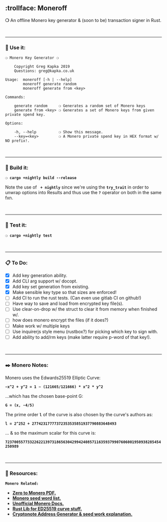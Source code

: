 ## :trollface: Moneroff

__❍__ An offline Monero key generator & (soon to be) transaction signer in Rust.

&nbsp;

***

### :beginner: Use it:
```
❍ Monero Key Generator ❍

    Copyright Greg Kapka 2019
    Questions: greg@kapka.co.uk

Usage:  moneroff [-h | --help]
        moneroff generate random
        moneroff generate from <key>

Commands:

    generate random     ❍ Generates a random set of Monero keys
    generate from <key> ❍ Generates a set of Monero keys from given private spend key.

Options:

    -h, --help          ❍ Show this message.
    --key=<key>         ❍ A Monero private spend key in HEX format w/ NO prefix!.

```

&nbsp;

***

### :wrench: Build it:

__`❍ cargo +nightly build --release`__

Note the use of __` + nightly`__ since we're using the __`try_trait`__ in order to unwrap options into Results and thus use the __`?`__ operator on both in the same fxn.

&nbsp;

***

### :school_satchel: Test it:

__`❍ cargo +nightly test`__

&nbsp;

***

### :clipboard: To Do:

- [x] Add key generation ability.
- [x] Add CLI arg support w/ docopt.
- [x] Add key set generation from existing.
- [x] Make sensible key type so that sizes are enforced!
- [ ] Add CI to run the rust tests. (Can even use gitlab CI on github!)
- [ ] Have way to save and load from encrypted key file(s).
- [ ] Use clear-on-drop w/ the struct to clear it from memory when finished w/.
- [ ] how does monero encrypt the files (if it does?)
- [ ] Make work w/ multiple keys
- [ ] Use inquirerjs style menu (rustbox?) for picking which key to sign with.
- [ ] Add ability to add/rm keys (make latter require p-word of that key!).

&nbsp;

***

### :black_nib: Monero Notes:

Monero uses the Edwards25519 Elliptic Curve:

__`−x^2 + y^2 = 1 − (121665/121666) * x^2 * y^2`__

...which has the chosen base-point G:

__`G = (x, -4/5)`__

The prime order __`l`__ of the curve is also chosen by the curve's authors as:

__`l = 2^252 + 27742317777372353535851937790883648493`__

… & so the maximum scalar for this curve is:

__`7237005577332262213973186563042994240857116359379907606001950938285454250989`__

&nbsp;

***

### :nut_and_bolt: Resources:

__`Monero Related: `__

 - __[Zero to Monero PDF.](https://www.getmonero.org/library/Zero-to-Monero-1-0-0.pdf)__
 - __[Monero seed word list.](https://github.com/monero-project/monero/blob/master/src/mnemonics/english.h)__
 - __[Unofficial Monero Docs.](https://monerodocs.org/)__
 - __[Rust Lib for ED25519 curve stuff.](https://github.com/dalek-cryptography/curve25519-dalek)__
 - __[Cryptonote Address Generator & seed work explanation.](https://xmr.llcoins.net/addresstests.html)__

&nbsp;
